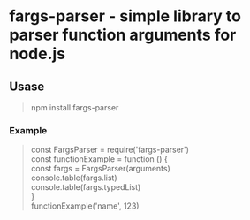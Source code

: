 # fargs-parser - simple library to parser function arguments for node.js

## Usase

>  npm install fargs-parser

### Example
<blockquote>
  const FargsParser = require('fargs-parser')
  <br />
  const functionExample = function () {
  <br />
    const fargs = FargsParser(arguments)
  <br />
    console.table(fargs.list)
  <br />
    console.table(fargs.typedList)
  <br />
  }
  <br />
  functionExample('name', 123)
</blockquote>
<br>

